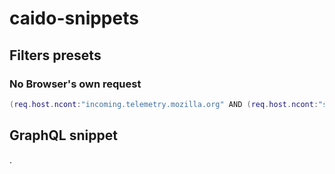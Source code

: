 # caido-snippets
## Filters presets
### No Browser's own request
```lua
(req.host.ncont:"incoming.telemetry.mozilla.org" AND (req.host.ncont:"safebrowsing.googleapis.com" AND req.host.ncont:"firefox.settings.services.mozilla.com"))
```

## GraphQL snippet
.
